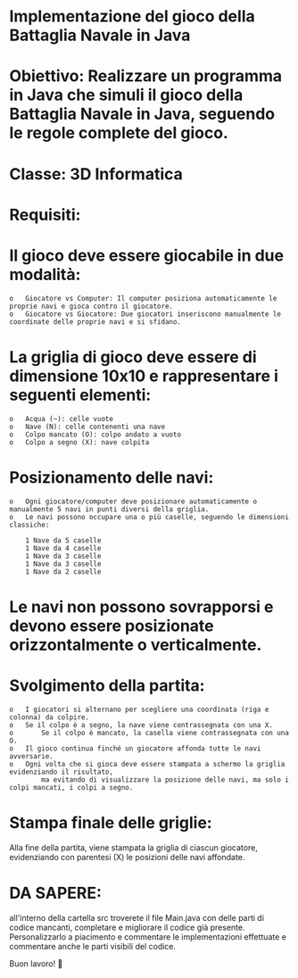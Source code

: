 # Implementazione del gioco della Battaglia Navale in Java

# Obiettivo: Realizzare un programma in Java che simuli il gioco della Battaglia Navale in Java, seguendo le regole complete del gioco.

# Classe: 3D Informatica

# Requisiti:

 # Il gioco deve essere giocabile in due modalità:
    o	Giocatore vs Computer: Il computer posiziona automaticamente le proprie navi e gioca contro il giocatore.
    o	Giocatore vs Giocatore: Due giocatori inseriscono manualmente le coordinate delle proprie navi e si sfidano.

 # La griglia di gioco deve essere di dimensione 10x10 e rappresentare i seguenti elementi:
   
    o	Acqua (~): celle vuote
    o	Nave (N): celle contenenti una nave
    o	Colpo mancato (O): colpo andato a vuoto
    o	Colpo a segno (X): nave colpita

 # Posizionamento delle navi:
    o	Ogni giocatore/computer deve posizionare automaticamente o manualmente 5 navi in punti diversi della griglia.
    o	Le navi possono occupare una o più caselle, seguendo le dimensioni classiche:
    
        1 Nave da 5 caselle
        1 Nave da 4 caselle
        1 Nave da 3 caselle
        1 Nave da 3 caselle
        1 Nave da 2 caselle

 # Le navi non possono sovrapporsi e devono essere posizionate orizzontalmente o verticalmente.

 # Svolgimento della partita:
    o	I giocatori si alternano per scegliere una coordinata (riga e colonna) da colpire.
    o	Se il colpo è a segno, la nave viene contrassegnata con una X.
    o       Se il colpo è mancato, la casella viene contrassegnata con una O.
    o	Il gioco continua finché un giocatore affonda tutte le navi avversarie.
    o	Ogni volta che si gioca deve essere stampata a schermo la griglia evidenziando il risultato, 
            ma evitando di visualizzare la posizione delle navi, ma solo i colpi mancati, i colpi a segno.
  
 # Stampa finale delle griglie:
  Alla fine della partita, viene stampata la griglia di ciascun giocatore, 
    evidenziando con parentesi (X) le posizioni delle navi affondate.

 # DA SAPERE: 
 all'interno della cartella src troverete il file Main.java con delle parti di codice mancanti, completare e migliorare il codice già presente.
 Personalizzarlo a piacimento e commentare le implementazioni effettuate e commentare anche le parti visibili del codice.

Buon lavoro! 🎲
